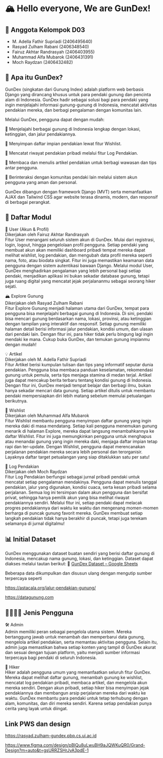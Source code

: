 # 🏔️ Hello everyone, We are GunDex!

## 👥 Anggota Kelompok D03
- M. Adella Fathir Supriadi (2406495640)
- Rasyad Zulham Rabani (2406348540)
- Fairuz Akhtar Randrasyah (2406403955)
- Muhammad Alfa Mubarok (2406431391)
- Moch Raydzan (2406432482)

## 🌋 Apa itu GunDex? 
GunDex (singkatan dari Gunung Index) adalah platform web berbasis Django yang dirancang khusus untuk para pendaki gunung dan pencinta alam di Indonesia.
GunDex hadir sebagai solusi bagi para pendaki yang ingin menjelajahi informasi gunung-gunung di Indonesia, mencatat aktivitas pendakian mereka, dan berbagi pengalaman dengan komunitas lain.

Melalui GunDex, pengguna dapat dengan mudah:

🔎 Menjelajahi berbagai gunung di Indonesia lengkap dengan lokasi, ketinggian, dan jalur pendakiannya.

🎯 Menyimpan daftar impian pendakian lewat fitur Wishlist.

🥾 Mencatat riwayat pendakian pribadi melalui fitur Log Pendakian.

📰 Membaca dan menulis artikel pendakian untuk berbagi wawasan dan tips antar pengguna.

💬 Berinteraksi dengan komunitas pendaki lain melalui sistem akun pengguna yang aman dan personal.

GunDex dibangun dengan framework Django (MVT) serta memanfaatkan AJAX dan Tailwind CSS agar website terasa dinamis, modern, dan responsif di berbagai perangkat.


## 📕 Daftar Modul
👤 User (Akun & Profil)  
Dikerjakan oleh Fairuz Akhtar Randrasyah  
Fitur User menangani seluruh sistem akun di GunDex. Mulai dari registrasi, login, logout, hingga pengelolaan profil pengguna. Setiap pendaki yang membuat akun akan memiliki dashboard pribadi tempat mereka dapat melihat wishlist, log pendakian, dan mengubah data profil mereka seperti nama, foto, atau biodata singkat. Fitur ini juga memastikan keamanan data pengguna dengan sistem autentikasi bawaan Django. Melalui modul User, GunDex menghadirkan pengalaman yang lebih personal bagi setiap pendaki, menjadikan aplikasi ini bukan sekadar database gunung, tetapi juga ruang digital yang mencatat jejak perjalananmu sebagai seorang hiker sejati.

🏔️ Explore Gunung  
Dikerjakan oleh Rasyad Zulham Rabani  
Fitur Explore Gunung menjadi halaman utama dari GunDex, tempat para pengguna bisa menjelajahi berbagai gunung di Indonesia. Di sini, pendaki bisa mencari gunung berdasarkan nama, lokasi, provinsi, atau ketinggian dengan tampilan yang interaktif dan responsif. Setiap gunung memiliki halaman detail berisi informasi jalur pendakian, kondisi umum, dan ulasan dari pendaki lain. Dengan fitur ini, para hiker tidak perlu bingung lagi ingin mendaki ke mana. Cukup buka GunDex, dan temukan gunung impianmu dengan mudah!

💡 Artikel  
Dikerjakan oleh M. Adella Fathir Supriadi   
Fitur Artikel berisi kumpulan tulisan dan tips yang informatif seputar dunia pendakian. Pengguna bisa membaca panduan keselamatan, rekomendasi gunung untuk pemula, serta tips menjaga stamina di medan terjal. Artikel juga dapat mencakup berita terbaru tentang kondisi gunung di Indonesia. Dengan fitur ini, GunDex menjadi tempat belajar dan berbagi ilmu, bukan hanya sekadar mencari data gunung. Setiap artikel ditulis untuk membantu pendaki mempersiapkan diri lebih matang sebelum memulai petualangan berikutnya. 

🎯 Wishlist  
Dikerjakan oleh Muhammad Alfa Mubarok  
Fitur Wishlist membantu pengguna menyimpan daftar gunung yang ingin mereka daki di masa mendatang. Setiap kali pengguna menemukan gunung menarik di halaman Explore, mereka dapat langsung menambahkannya ke daftar Wishlist. Fitur ini juga memungkinkan pengguna untuk menghapus atau menandai gunung yang ingin mereka daki, menjaga daftar impian tetap rapi dan ter-update. Dengan Wishlist, pengguna dapat merencanakan perjalanan pendakian mereka secara lebih personal dan terorganisir. Layaknya daftar target petualangan yang siap ditaklukkan satu per satu!

🥾 Log Pendakian  
Dikerjakan oleh Moch Raydzan  
Fitur Log Pendakian berfungsi sebagai jurnal pribadi pendaki untuk mencatat setiap pengalaman mendakinya. Pengguna dapat menulis tanggal pendakian, jalur yang digunakan, kondisi cuaca, serta kesan pribadi selama perjalanan. Semua log ini tersimpan dalam akun pengguna dan bersifat privat, sehingga hanya pemilik akun yang bisa melihat riwayat pendakiannya sendiri. Melalui fitur ini, setiap pendaki dapat melacak progres pendakiannya dari waktu ke waktu dan mengenang momen-momen berharga di puncak gunung favorit mereka. GunDex membuat setiap langkah pendakian tidak hanya berakhir di puncak, tetapi juga terekam selamanya di jurnal digitalmu!

## 📊 Initial Dataset
GunDex menggunakan dataset buatan sendiri yang berisi daftar gunung di Indonesia, mencakup nama gunung, lokasi, dan ketinggian.
Dataset dapat diakses melalui tautan berikut:
🔗 [GunDex Dataset – Google Sheets](https://docs.google.com/spreadsheets/d/10qIMDxK_dvc9FtDuoi80lleCl2Q33aeeAP5z4ca3opY/edit?gid=0#gid=0)

Beberapa data dikumpulkan dan disusun ulang dengan mengutip sumber terpercaya seperti

https://astacala.org/jalur-pendakian-gunung/

https://datagunung.com

## 🧍‍♂️🧗‍♀️ Jenis Pengguna
🛠️ Admin  
Admin memiliki peran sebagai pengelola utama sistem. Mereka bertanggung jawab untuk menambah dan memperbarui data gunung, mengelola artikel pendakian, serta memantau aktivitas pengguna. Selain itu, admin juga memastikan bahwa setiap konten yang tampil di GunDex akurat dan sesuai dengan tujuan platform, yaitu menjadi sumber informasi terpercaya bagi pendaki di seluruh Indonesia.  

🥾 Hiker  
Hiker adalah pengguna umum yang memanfaatkan seluruh fitur GunDex. Mereka dapat melihat daftar gunung, menambah gunung ke wishlist, mencatat log pendakian pribadi, membaca artikel, dan mengelola akun mereka sendiri. Dengan akun pribadi, setiap hiker bisa menyimpan jejak pendakiannya dan membangun arsip perjalanan mereka dari waktu ke waktu. GunDex membantu para pendaki untuk tetap terhubung dengan alam, komunitas, dan diri mereka sendiri. Karena setiap pendakian punya cerita yang layak untuk diingat.


## Link PWS dan design
https://rasyad.zulham-gundex.pbp.cs.ui.ac.id

https://www.figma.com/design/pBlQu8uLwuBH9aJQWKuQR0/Grand-Design?m=auto&t=gsURRZSHrJvA3pdE-1
